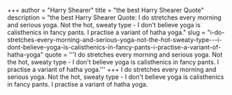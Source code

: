 +++
author = "Harry Shearer"
title = "the best Harry Shearer Quote"
description = "the best Harry Shearer Quote: I do stretches every morning and serious yoga. Not the hot, sweaty type - I don't believe yoga is calisthenics in fancy pants. I practise a variant of hatha yoga."
slug = "i-do-stretches-every-morning-and-serious-yoga-not-the-hot-sweaty-type---i-dont-believe-yoga-is-calisthenics-in-fancy-pants-i-practise-a-variant-of-hatha-yoga"
quote = '''I do stretches every morning and serious yoga. Not the hot, sweaty type - I don't believe yoga is calisthenics in fancy pants. I practise a variant of hatha yoga.'''
+++
I do stretches every morning and serious yoga. Not the hot, sweaty type - I don't believe yoga is calisthenics in fancy pants. I practise a variant of hatha yoga.
